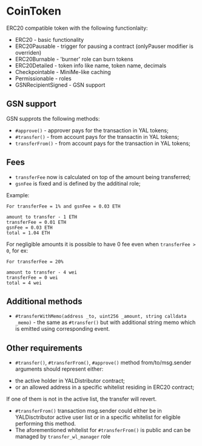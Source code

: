 # CoinToken

ERC20 compatible token with the following functionlaity:

* ERC20 - basic functionality
* ERC20Pausable - trigger for pausing a contract (onlyPauser modifier is overriden)
* ERC20Burnable - 'burner' role can burn tokens
* ERC20Detailed - token info like name, token name, decimals
* Checkpointable - MiniMe-like caching
* Permissionable - roles
* GSNRecipientSigned - GSN support


## GSN support

GSN supprots the following methods:
* `#approve()` - approver pays for the transaction in YAL tokens;
* `#transfer()` - from account pays for the transactin in YAL tokens;
* `transferFrom()` - from account pays for the transaction in YAL tokens;


## Fees
* `transferFee` now is calculated on top of the amount being transferred;
* `gsnFee` is fixed and is defined by the additinal role;

Example:
```
For transferFee = 1% and gsnFee = 0.03 ETH

amount to transfer - 1 ETH
transferFee = 0.01 ETH
gsnFee = 0.03 ETH
total = 1.04 ETH
```

For negligible amounts it is possible to have 0 fee even when `transferFee > 0`, for ex:

```
For transferFee = 20%

amount to transfer - 4 wei
transferFee = 0 wei
total = 4 wei
```

## Additional methods

* `#transferWithMemo(address _to, uint256 _amount, string calldata _memo)` - the same as `#transfer()` but with
additional string memo which is emitted using corresponding event.

## Other requirements

* `#transfer()`, `#transferFrom()`, `#approve()` method from/to/msg.sender arguments should represent either:
- the active holder in YALDistributor contract;
- or an allowed address in a specific whitelist residing in ERC20 contract;

If one of them is not in the active list, the transfer will revert.

* `#transferFrom()` transaction msg.sender could either be in YALDisctributor active user list or in a specific whitelist for eligible performing this method.
* The aforementioned whitelist for `#transferFrom()` is public and can be managed by `transfer_wl_manager` role

